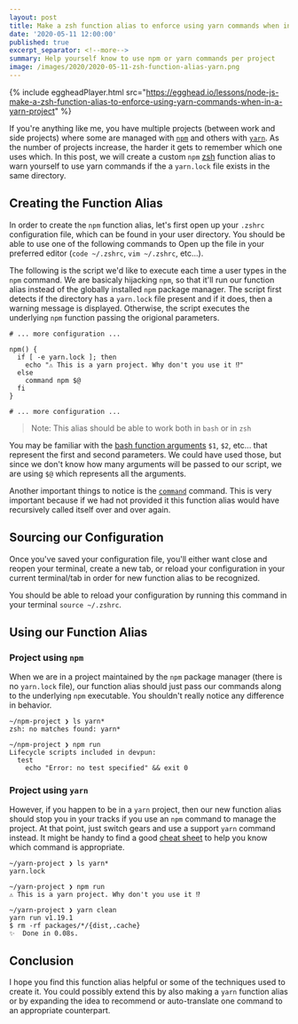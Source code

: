 ```yaml
---
layout: post
title: Make a zsh function alias to enforce using yarn commands when in a yarn project
date: '2020-05-11 12:00:00'
published: true
excerpt_separator: <!--more-->
summary: Help yourself know to use npm or yarn commands per project
image: /images/2020/2020-05-11-zsh-function-alias-yarn.png
---
```


{% include eggheadPlayer.html src="https://egghead.io/lessons/node-js-make-a-zsh-function-alias-to-enforce-using-yarn-commands-when-in-a-yarn-project" %}

If you're anything like me, you have multiple projects (between work and side projects) where some are managed with [`npm`](https://docs.npmjs.com/cli/npm) and others with [`yarn`](https://yarnpkg.com/). As the number of projects increase, the harder it gets to remember which one uses which. In this post, we will create a custom `npm` [zsh](https://github.com/ohmyzsh/ohmyzsh/wiki/Installing-ZSH) function alias to warn yourself to use yarn commands if the a `yarn.lock` file exists in the same directory.

<!--more-->

## Creating the Function Alias

In order to create the `npm` function alias, let's first open up your `.zshrc` configuration file, which can be found in your user directory. You should be able to use one of the following commands to Open up the file in your preferred editor (`code ~/.zshrc`, `vim ~/.zshrc`, etc...).

The following is the script we'd like to execute each time a user types in the `npm` command. We are basicaly hijacking `npm`, so that it'll run our function alias instead of the globally installed `npm` package manager. The script first detects if the directory has a `yarn.lock` file present and if it does, then a warning message is displayed. Otherwise, the script executes the underlying `npm` function passing the origional parameters.

```shell
# ... more configuration ...

npm() {
  if [ -e yarn.lock ]; then
    echo "⚠️ This is a yarn project. Why don't you use it ⁉️"
  else
    command npm $@
  fi
}

# ... more configuration ...
```

> Note: This alias should be able to work both in `bash` or in `zsh`

You may be familiar with the [bash function arguments](https://devhints.io/bash#functions) `$1`, `$2`, etc... that represent the first and second parameters. We could have used those, but since we don't know how many arguments will be passed to our script, we are using `$@` which represents all the arguments.

Another important things to notice is the [`command`](https://ss64.com/bash/command.html) command. This is very important because if we had not provided it this function alias would have recursively called itself over and over again.

## Sourcing our Configuration

Once you've saved your configuration file, you'll either want close and reopen your terminal, create a new tab, or reload your configuration in your current terminal/tab in order for new function alias to be recognized.

You should be able to reload your configuration by running this command in your terminal `source ~/.zshrc`.

## Using our Function Alias

### Project using `npm`

When we are in a project maintained by the `npm` package manager (there is no `yarn.lock` file), our function alias should just pass our commands along to the underlying `npm` executable. You shouldn't really notice any difference in behavior.

```
~/npm-project ❯ ls yarn*
zsh: no matches found: yarn*

~/npm-project ❯ npm run
Lifecycle scripts included in devpun:
  test
    echo "Error: no test specified" && exit 0
```

### Project using `yarn`

However, if you happen to be in a `yarn` project, then our new function alias should stop you in your tracks if you use an `npm` command to manage the project. At that point, just switch gears and use a support `yarn` command instead. It might be handy to find a good [cheat sheet](https://shift.infinite.red/npm-vs-yarn-cheat-sheet-8755b092e5cc) to help you know which command is appropriate.

```
~/yarn-project ❯ ls yarn*
yarn.lock

~/yarn-project ❯ npm run
⚠ ️This is a yarn project. Why don't you use it ⁉️

~/yarn-project ❯ yarn clean
yarn run v1.19.1
$ rm -rf packages/*/{dist,.cache}
✨  Done in 0.08s.
```

## Conclusion

I hope you find this function alias helpful or some of the techniques used to create it. You could possibly extend this by also making a `yarn` function alias or by expanding the idea to recommend or auto-translate one command to an appropriate counterpart.
